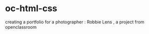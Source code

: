 # oc-html-css
creating a portfolio for a photographer : Robbie Lens , a project from openclassroom 
